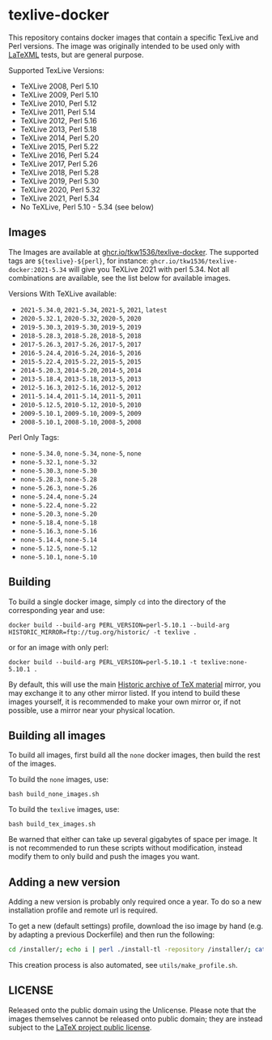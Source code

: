 # texlive-docker

This repository contains docker images that contain a specific TexLive and Perl versions.
The image was originally intended to be used only with [LaTeXML](https://github.com/brucemiller/LaTeXML) tests, but are general purpose. 

Supported TexLive Versions:

- TeXLive 2008, Perl 5.10
- TeXLive 2009, Perl 5.10
- TeXLive 2010, Perl 5.12
- TeXLive 2011, Perl 5.14
- TeXLive 2012, Perl 5.16
- TeXLive 2013, Perl 5.18
- TeXLive 2014, Perl 5.20
- TeXLive 2015, Perl 5.22
- TeXLive 2016, Perl 5.24
- TeXLive 2017, Perl 5.26
- TeXLive 2018, Perl 5.28
- TeXLive 2019, Perl 5.30
- TeXLive 2020, Perl 5.32
- TeXLive 2021, Perl 5.34
- No TeXLive, Perl 5.10 - 5.34 (see below)

## Images

The Images are available at [ghcr.io/tkw1536/texlive-docker](ghcr.io/tkw1536/texlive-docker). 
The supported tags are `${texlive}-${perl}`, for instance: `ghcr.io/tkw1536/texlive-docker:2021-5.34` will give you TeXLive 2021 with perl 5.34.
Not all combinations are available, see the list below for available images.

Versions With TeXLive available:

- `2021-5.34.0`, `2021-5.34`, `2021-5`, `2021`, `latest`
- `2020-5.32.1`, `2020-5.32`, `2020-5`, `2020`
- `2019-5.30.3`, `2019-5.30`, `2019-5`, `2019`
- `2018-5.28.3`, `2018-5.28`, `2018-5`, `2018`
- `2017-5.26.3`, `2017-5.26`, `2017-5`, `2017`
- `2016-5.24.4`, `2016-5.24`, `2016-5`, `2016`
- `2015-5.22.4`, `2015-5.22`, `2015-5`, `2015`
- `2014-5.20.3`, `2014-5.20`, `2014-5`, `2014`
- `2013-5.18.4`, `2013-5.18`, `2013-5`, `2013`
- `2012-5.16.3`, `2012-5.16`, `2012-5`, `2012`
- `2011-5.14.4`, `2011-5.14`, `2011-5`, `2011`
- `2010-5.12.5`, `2010-5.12`, `2010-5`, `2010`
- `2009-5.10.1`, `2009-5.10`, `2009-5`, `2009`
- `2008-5.10.1`, `2008-5.10`, `2008-5`, `2008`

Perl Only Tags:

 - `none-5.34.0`, `none-5.34`, `none-5`, `none`
 - `none-5.32.1`, `none-5.32`
 - `none-5.30.3`, `none-5.30`
 - `none-5.28.3`, `none-5.28`
 - `none-5.26.3`, `none-5.26`
 - `none-5.24.4`, `none-5.24`
 - `none-5.22.4`, `none-5.22`
 - `none-5.20.3`, `none-5.20`
 - `none-5.18.4`, `none-5.18`
 - `none-5.16.3`, `none-5.16`
 - `none-5.14.4`, `none-5.14`
 - `none-5.12.5`, `none-5.12`
 - `none-5.10.1`, `none-5.10`

## Building

To build a single docker image, simply `cd` into the directory of the corresponding year and use:

```
docker build --build-arg PERL_VERSION=perl-5.10.1 --build-arg HISTORIC_MIRROR=ftp://tug.org/historic/ -t texlive .
```

or for an image with only perl:

```
docker build --build-arg PERL_VERSION=perl-5.10.1 -t texlive:none-5.10.1 .
```

By default, this will use the main [Historic archive of TeX material](https://tug.org/historic/) mirror, you may exchange it to any other mirror listed. 
If you intend to build these images yourself, it is recommended to make your own mirror or, if not possible, use a mirror near your physical location. 

## Building all images

To build all images, first build all the `none` docker images, then build the rest of the images.

To build the `none` images, use:

    bash build_none_images.sh

To build the `texlive` images, use:

    bash build_tex_images.sh

Be warned that either can take up several gigabytes of space per image.
It is not recommended to run these scripts without modification, instead modify them to only build and push the images you want.

## Adding a new version

Adding a new version is probably only required once a year. 
To do so a new installation profile and remote url is required.

To get a new (default settings) profile, download the iso image by hand (e.g. by adapting a previous Dockerfile) and then run the following:

```bash
cd /installer/; echo i | perl ./install-tl -repository /installer/; cat /usr/local/texlive/*/tlpkg/texlive.profile
```

This creation process is also automated, see `utils/make_profile.sh`. 

## LICENSE

Released onto the public domain using the Unlicense. 
Please note that the images themselves cannot be released onto public domain; they are instead subject to the [LaTeX project public license](https://www.latex-project.org/lppl/).
